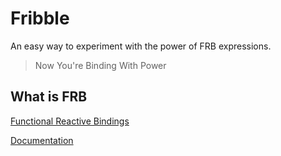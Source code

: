 # Fribble

An easy way to experiment with the power of FRB expressions.

> Now You're Binding With Power

## What is FRB
[Functional Reactive Bindings](https://github.com/montagejs/frb)

[Documentation](http://documentup.com/kriskowal/frb)